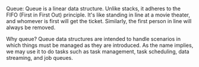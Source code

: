 Queue:
Queue is a linear data structure. Unlike stacks, it adheres to the FIFO (First in First Out) principle. It's like standing in line at a movie theater, and whomever is first will get the ticket. Similarly, the first person in line will always be removed.

Why queue?
Queue data structures are intended to handle scenarios in which things must be managed as they are introduced. As the name implies, we may use it to do tasks such as task management, task scheduling, data streaming, and job queues.
